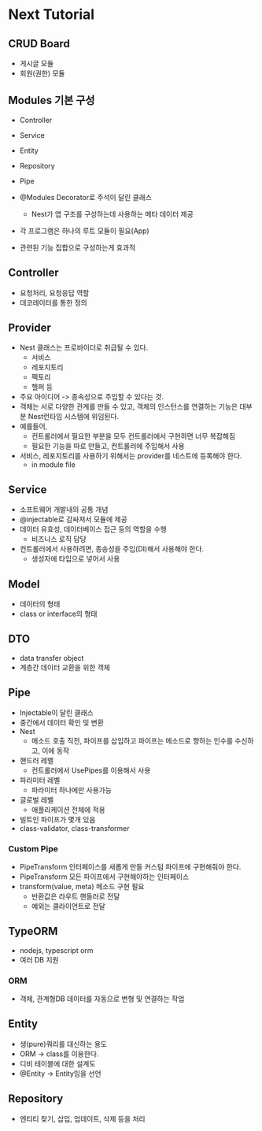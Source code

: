 # Next Tutorial

## CRUD Board
- 게시글 모듈
- 회원(권한) 모듈

## Modules 기본 구성
- Controller
- Service
- Entity
- Repository
- Pipe

- @Modules Decorator로 주석이 달린 클래스
  - Nest가 앱 구조를 구성하는데 사용하는 메타 데이터 제공
- 각 프로그램은 하나의 루트 모듈이 필요(App)
- 관련된 기능 집합으로 구성하는게 효과적

## Controller
- 요청처리, 요청응답 역할
- 데코레이터를 통한 정의
## Provider
- Nest 클래스는 프로바이더로 취급될 수 있다.
  - 서비스
  - 레포지토리
  - 팩토리
  - 헬퍼 등
- 주요 아이디어 -> 종속성으로 주입할 수 있다는 것.
- 객체는 서로 다양한 관계를 만들 수 있고, 객체의 인스턴스를 연결하는 기능은 대부분 Nest런타임 시스템에 위임된다.
- 예를들어, 
  - 컨트롤러에서 필요한 부분을 모두 컨트롤러에서 구현하면 너무 복잡해짐
  - 필요한 기능을 따로 만들고, 컨트롤러에 주입해서 사용
- 서비스, 레포지토리를 사용하기 위해서는 provider를 네스트에 등록해야 한다.
  - in module file
## Service
- 소프트웨어 개발내의 공통 개념
- @injectable로 감싸져서 모듈에 제공
- 데이터 유효성, 데이터베이스 접근 등의 역할을 수행
  - 비즈니스 로직 담당
- 컨트롤러에서 사용하려면, 종송성을 주입(DI)해서 사용해야 한다.
  - 생성자에 타입으로 넣어서 사용

## Model
- 데이터의 형태
- class or interface의 형태

## DTO
- data transfer object
- 계층간 데이터 교환을 위한 객체

## Pipe
- Injectable이 달린 클래스
- 중간에서 데이터 확인 및 변환
- Nest
  - 메소드 호출 직전, 파이프를 삽입하고 파이프는 메소드로 향하는 인수를 수신하고, 이에 동작
- 핸드러 레벨
  - 컨트롤러에서 UsePipes를 이용해서 사용
- 파라미터 레벨
  - 파라미터 하나에만 사용가능
- 글로벌 레벨
  - 애플리케이션 전체에 적용
- 빌트인 파이프가 몇개 있음
- class-validator, class-transformer

### Custom Pipe
- PipeTransform 인터페이스를 새롭게 만들 커스텀 파이프에 구현해줘야 한다.
- PipeTransform 모든 파이프에서 구현해야하는 인터페이스
- transform(value, meta) 메소드 구현 필요
  - 반환값은 라우트 핸들러로 전달
  - 예외는 클라이언트로 전달

## TypeORM
- nodejs, typescript orm
- 여러 DB 지원

### ORM
- 객체, 관계형DB 데이터를 자동으로 변형 및 연결하는 작업

## Entity
- 생(pure)쿼리를 대신하는 용도
- ORM -> class를 이용한다.
- 디비 테이블에 대한 설계도
- @Entity -> Entity임을 선언

## Repository
- 엔티티 찾기, 삽입, 업데이트, 삭제 등을 처리